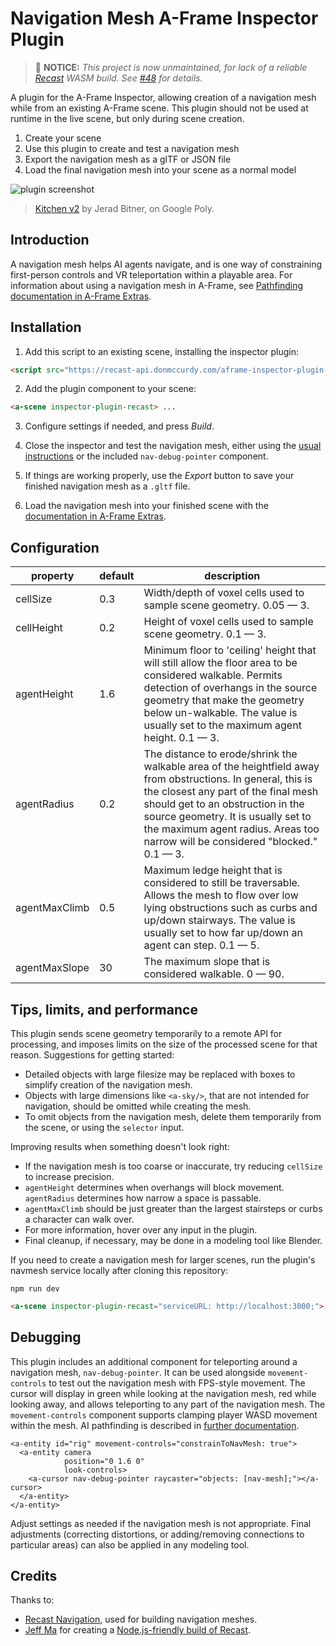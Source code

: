 # Navigation Mesh A-Frame Inspector Plugin

> 🚨 **NOTICE:** _This project is now unmaintained, for lack of a reliable [Recast](https://github.com/recastnavigation/recastnavigation) WASM build. See [#48](https://github.com/donmccurdy/aframe-inspector-plugin-recast/issues/48) for details._

A plugin for the A-Frame Inspector, allowing creation of a navigation mesh while from an existing A-Frame scene. This plugin should not be used at runtime in the live scene, but only during scene creation.

1. Create your scene
2. Use this plugin to create and test a navigation mesh
3. Export the navigation mesh as a glTF or JSON file
4. Load the final navigation mesh into your scene as a normal model

![plugin screenshot](https://user-images.githubusercontent.com/1848368/40598442-a2d92fac-61fc-11e8-9dfe-4de1c56ee6e6.gif)

> [Kitchen v2](https://poly.google.com/view/dC70BOz1Ju-) by Jerad Bitner, on Google Poly.

## Introduction

A navigation mesh helps AI agents navigate, and is one way of constraining first-person controls and VR teleportation within a playable area. For information about using a navigation mesh in A-Frame, see [Pathfinding documentation in A-Frame Extras](https://github.com/donmccurdy/aframe-extras/tree/master/src/pathfinding).

## Installation

1. Add this script to an existing scene, installing the inspector plugin:

```html
<script src="https://recast-api.donmccurdy.com/aframe-inspector-plugin-recast.js"></script>
```

2. Add the plugin component to your scene:

```html
<a-scene inspector-plugin-recast> ...
```

3. Configure settings if needed, and press *Build*.

4. Close the inspector and test the navigation mesh, either using the [usual instructions](https://github.com/donmccurdy/aframe-extras/tree/master/src/pathfinding) or the included `nav-debug-pointer` component.

5. If things are working properly, use the *Export* button to save your finished navigation mesh as a `.gltf` file.

6. Load the navigation mesh into your finished scene with the [documentation in A-Frame Extras](https://github.com/donmccurdy/aframe-extras/tree/master/src/pathfinding).

## Configuration

<!-- begin:config -->
| property | default | description |
|----------|---------|-------------|
| cellSize | 0.3 | Width/depth of voxel cells used to sample scene geometry. 0.05 — 3. |
| cellHeight | 0.2 | Height of voxel cells used to sample scene geometry. 0.1 — 3. |
| agentHeight | 1.6 | Minimum floor to 'ceiling' height that will still allow the floor area to be considered walkable. Permits detection of overhangs in the source geometry that make the geometry below un-walkable. The value is usually set to the maximum agent height. 0.1 — 3. |
| agentRadius | 0.2 | The distance to erode/shrink the walkable area of the heightfield away from obstructions. In general, this is the closest any part of the final mesh should get to an obstruction in the source geometry. It is usually set to the maximum agent radius. Areas too narrow will be considered "blocked." 0.1 — 3. |
| agentMaxClimb | 0.5 | Maximum ledge height that is considered to still be traversable. Allows the mesh to flow over low lying obstructions such as curbs and up/down stairways. The value is usually set to how far up/down an agent can step. 0.1 — 5. |
| agentMaxSlope | 30 | The maximum slope that is considered walkable. 0 — 90. |
<!-- end:config -->


## Tips, limits, and performance

This plugin sends scene geometry temporarily to a remote API for processing, and imposes limits on the size of the processed scene for that reason. Suggestions for getting started:

* Detailed objects with large filesize may be replaced with boxes to simplify creation of the navigation mesh.
* Objects with large dimensions like `<a-sky/>`, that are not intended for navigation, should be omitted while creating the mesh.
* To omit objects from the navigation mesh, delete them temporarily from the scene, or using the `selector` input.

Improving results when something doesn't look right:

* If the navigation mesh is too coarse or inaccurate, try reducing `cellSize` to increase precision.
* `agentHeight` determines when overhangs will block movement. `agentRadius` determines how narrow a space is passable.
* `agentMaxClimb` should be just greater than the largest stairsteps or curbs a character can walk over.
* For more information, hover over any input in the plugin.
* Final cleanup, if necessary, may be done in a modeling tool like Blender.

If you need to create a navigation mesh for larger scenes, run the plugin's navmesh service locally after cloning this repository:

```
npm run dev
```

```html
<a-scene inspector-plugin-recast="serviceURL: http://localhost:3000;"> ...
```

## Debugging

This plugin includes an additional component for teleporting around a navigation mesh, `nav-debug-pointer`. It can be used alongside `movement-controls` to test out the navigation mesh with FPS-style movement. The cursor will display in green while looking at the navigation mesh, red while looking away, and allows teleporting to any part of the navigation mesh. The `movement-controls` component supports clamping player WASD movement within the mesh. AI pathfinding is described in [further documentation](https://github.com/donmccurdy/aframe-extras/tree/master/src/pathfinding).

```
<a-entity id="rig" movement-controls="constrainToNavMesh: true">
  <a-entity camera
            position="0 1.6 0"
            look-controls>
    <a-cursor nav-debug-pointer raycaster="objects: [nav-mesh];"></a-cursor>
  </a-entity>
</a-entity>
```

Adjust settings as needed if the navigation mesh is not appropriate. Final adjustments (correcting distortions, or adding/removing connections to particular areas) can also be applied in any modeling tool.

## Credits

Thanks to:

- [Recast Navigation](https://github.com/recastnavigation/recastnavigation), used for building navigation meshes.
- [Jeff Ma](https://github.com/but0n) for creating a [Node.js-friendly build of Recast](https://github.com/but0n/recastCLI.js).
